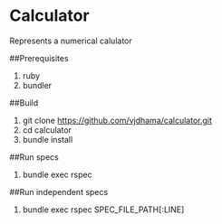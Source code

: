 # Calculator
Represents a numerical calulator

##Prerequisites

1. ruby
2. bundler


##Build

1. git clone https://github.com/vjdhama/calculator.git
2. cd calculator
3. bundle install

##Run specs

1. bundle exec rspec

##Run independent specs

1. bundle exec rspec SPEC_FILE_PATH[:LINE]